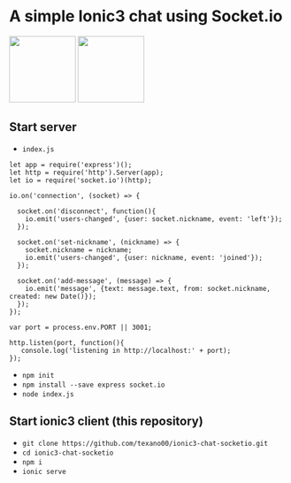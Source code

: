 # A simple Ionic3 chat using Socket.io

<p><img height="120px" src="https://ionicacademy.com/wp-content/uploads/2017/06/ionic-logo-portrait.png">
  <img height="120px" src="https://cdn-images-1.medium.com/max/1600/1*tOitxCwTNcS3ESstLylmtg.png">
</p>

## Start server
* `index.js`
``` 
let app = require('express')();
let http = require('http').Server(app);
let io = require('socket.io')(http);
 
io.on('connection', (socket) => {
  
  socket.on('disconnect', function(){
    io.emit('users-changed', {user: socket.nickname, event: 'left'});   
  });
 
  socket.on('set-nickname', (nickname) => {
    socket.nickname = nickname;
    io.emit('users-changed', {user: nickname, event: 'joined'});    
  });
  
  socket.on('add-message', (message) => {
    io.emit('message', {text: message.text, from: socket.nickname, created: new Date()});    
  });
});
 
var port = process.env.PORT || 3001;
 
http.listen(port, function(){
   console.log('listening in http://localhost:' + port);
});
```

* `npm init`
* `npm install --save express socket.io`
* `node index.js`

## Start ionic3 client (this repository)
* `git clone https://github.com/texano00/ionic3-chat-socketio.git`
* `cd ionic3-chat-socketio`
* `npm i`
* `ionic serve`


